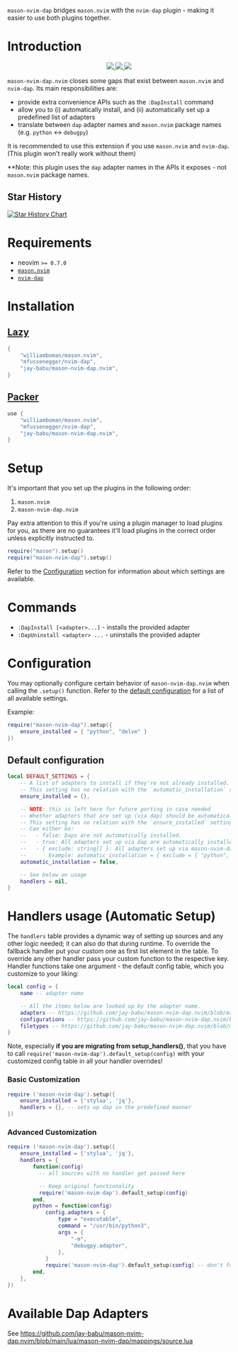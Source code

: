 `mason-nvim-dap` bridges `mason.nvim` with the `nvim-dap` plugin - making it easier to use both plugins together.


# Introduction

<p align="center">
    <a href="https://github.com/jay-babu/mason-nvim-dap.nvim/pulse">
      <img src="https://img.shields.io/github/last-commit/jay-babu/mason-nvim-dap.nvim?style=for-the-badge&logo=github&color=7dc4e4&logoColor=D9E0EE&labelColor=302D41"/>
    </a>
    <a href="https://github.com/jay-babu/mason-nvim-dap.nvim/releases/latest">
      <img src="https://img.shields.io/github/v/release/jay-babu/mason-nvim-dap.nvim?style=for-the-badge&logo=gitbook&color=8bd5ca&logoColor=D9E0EE&labelColor=302D41"/>
    </a>
    <a href="https://github.com/jay-babu/mason-nvim-dap.nvim/stargazers">
      <img src="https://img.shields.io/github/stars/jay-babu/mason-nvim-dap.nvim?style=for-the-badge&logo=apachespark&color=eed49f&logoColor=D9E0EE&labelColor=302D41"/>
    </a>
</p>

`mason-nvim-dap.nvim` closes some gaps that exist between `mason.nvim` and `nvim-dap`. Its main responsibilities are:

-   provide extra convenience APIs such as the `:DapInstall` command
-   allow you to (i) automatically install, and (ii) automatically set up a predefined list of adapters
-   translate between `dap` adapter names and `mason.nvim` package names (e.g. `python` <-> `debugpy`)

It is recommended to use this extension if you use `mason.nvim` and `nvim-dap`. (This plugin won't really work without them)

**Note: this plugin uses the `dap` adapter names in the APIs it exposes - not `mason.nvim` package names.

## Star History

[![Star History Chart](https://api.star-history.com/svg?repos=jay-babu/mason-null-ls.nvim,jay-babu/mason-nvim-dap.nvim&type=Date)](https://star-history.com/#jay-babu/mason-null-ls.nvim&jay-babu/mason-nvim-dap.nvim&Date)

# Requirements

-   neovim `>= 0.7.0`
-   [`mason.nvim`](https://github.com/williamboman/mason.nvim)
-   [`nvim-dap`](https://github.com/mfussenegger/nvim-dap)


# Installation

## [Lazy](https://github.com/folke/lazy.nvim)

```lua
{
    "williamboman/mason.nvim",
    "mfussenegger/nvim-dap",
    "jay-babu/mason-nvim-dap.nvim",
}
```

## [Packer](https://github.com/wbthomason/packer.nvim)

```lua
use {
    "williamboman/mason.nvim",
    "mfussenegger/nvim-dap",
    "jay-babu/mason-nvim-dap.nvim",
}
```

# Setup

It's important that you set up the plugins in the following order:

1. `mason.nvim`
3. `mason-nvim-dap.nvim`

Pay extra attention to this if you're using a plugin manager to load plugins for you, as there are no guarantees it'll
load plugins in the correct order unless explicitly instructed to.

```lua
require("mason").setup()
require("mason-nvim-dap").setup()
```

Refer to the [Configuration](#configuration) section for information about which settings are available.


# Commands

-   `:DapInstall [<adapter>...]` - installs the provided adapter
-   `:DapUninstall <adapter> ...` - uninstalls the provided adapter


# Configuration

You may optionally configure certain behavior of `mason-nvim-dap.nvim` when calling the `.setup()` function. Refer to
the [default configuration](#default-configuration) for a list of all available settings.

Example:

```lua
require("mason-nvim-dap").setup({
    ensure_installed = { "python", "delve" }
})
```

## Default configuration

```lua
local DEFAULT_SETTINGS = {
    -- A list of adapters to install if they're not already installed.
    -- This setting has no relation with the `automatic_installation` setting.
    ensure_installed = {},

	-- NOTE: this is left here for future porting in case needed
	-- Whether adapters that are set up (via dap) should be automatically installed if they're not already installed.
	-- This setting has no relation with the `ensure_installed` setting.
	-- Can either be:
	--   - false: Daps are not automatically installed.
	--   - true: All adapters set up via dap are automatically installed.
	--   - { exclude: string[] }: All adapters set up via mason-nvim-dap, except the ones provided in the list, are automatically installed.
	--       Example: automatic_installation = { exclude = { "python", "delve" } }
    automatic_installation = false,

    -- See below on usage
    handlers = nil,
}
```

# Handlers usage (Automatic Setup)

The `handlers` table provides a dynamic way of setting up sources and any other logic needed; it can also do that during runtime.
To override the fallback handler put your custom one as first list element in the table.
To override any other handler pass your custom function to the respective key.
Handler functions take one argument - the default config table, which you customize to your liking:

```lua
local config = {
	name -- adapter name

	-- All the items below are looked up by the adapter name.
	adapters -- https://github.com/jay-babu/mason-nvim-dap.nvim/blob/main/lua/mason-nvim-dap/mappings/adapters.lua
	configurations -- https://github.com/jay-babu/mason-nvim-dap.nvim/blob/main/lua/mason-nvim-dap/mappings/configurations.lua
	filetypes -- https://github.com/jay-babu/mason-nvim-dap.nvim/blob/main/lua/mason-nvim-dap/mappings/filetypes.lua
}
```

Note, especially **if you are migrating from setup_handlers()**, that you have to call `require('mason-nvim-dap').default_setup(config)` with your customized config table in all your handler overrides!

### Basic Customization

```lua
require ('mason-nvim-dap').setup({
    ensure_installed = {'stylua', 'jq'},
    handlers = {}, -- sets up dap in the predefined manner
})
```

### Advanced Customization

```lua
require ('mason-nvim-dap').setup({
    ensure_installed = {'stylua', 'jq'},
    handlers = {
        function(config)
          -- all sources with no handler get passed here

          -- Keep original functionality
          require('mason-nvim-dap').default_setup(config)
        end,
        python = function(config)
            config.adapters = {
	            type = "executable",
	            command = "/usr/bin/python3",
	            args = {
		            "-m",
		            "debugpy.adapter",
	            },
            }
            require('mason-nvim-dap').default_setup(config) -- don't forget this!
        end,
    },
})
```

# Available Dap Adapters

See https://github.com/jay-babu/mason-nvim-dap.nvim/blob/main/lua/mason-nvim-dap/mappings/source.lua

<!-- vim: set ft=markdown: -->